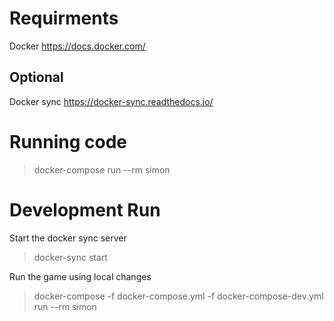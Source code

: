 # Requirments

Docker https://docs.docker.com/

## Optional

Docker sync https://docker-sync.readthedocs.io/

# Running code

>  docker-compose run --rm simon

# Development Run

Start the docker sync server

> docker-sync start

Run the game using local changes

> docker-compose -f docker-compose.yml -f docker-compose-dev.yml run --rm simon



